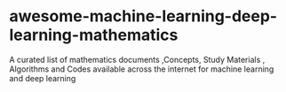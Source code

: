 # awesome-machine-learning-deep-learning-mathematics
A curated list of mathematics documents ,Concepts, Study Materials , Algorithms and Codes available across the internet for machine learning and deep learning
